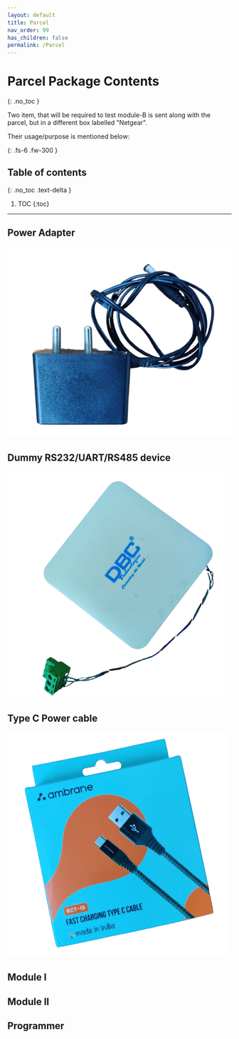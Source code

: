 ```yaml
---
layout: default
title: Parcel
nav_order: 99
has_children: false
permalink: /Parcel
---
```


# Parcel Package Contents
{: .no_toc }


Two item, that will be required to test module-B is sent along with the parcel, but in a different box labelled "Netgear".

Their usage/purpose is mentioned below:

{: .fs-6 .fw-300 }


## Table of contents
{: .no_toc .text-delta }

1. TOC
{:toc}

---

## Power Adapter

![Alt text](assets/adapter12v.png?raw=true "Power Adapter")

## Dummy RS232/UART/RS485 device

![Alt text](assets/ont.png?raw=true "Power Adapter")

## Type C Power cable

![Alt text](assets/typec.png?raw=true "Power Adapter")

## Module I

## Module II

## Programmer